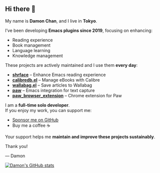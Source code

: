 ## Hi there 👋

My name is **Damon Chan**, and I live in **Tokyo**.  

I’ve been developing **Emacs plugins since 2019**, focusing on enhancing:  
- Reading experience  
- Book management  
- Language learning  
- Knowledge management  

These projects are actively maintained and I use them **every day**:  
- [**shrface**](https://github.com/chenyanming/shrface) – Enhance Emacs reading experience  
- [**calibredb.el**](https://github.com/chenyanming/calibredb.el) – Manage eBooks with Calibre  
- [**wallabag.el**](https://github.com/chenyanming/wallabag.el) – Save articles to Wallabag  
- [**paw**](https://github.com/chenyanming/paw) – Emacs integration for text capture  
- [**paw_browser_extension**](https://github.com/chenyanming/paw_browser_extension) – Chrome extension for Paw  

I am a **full-time solo developer**.  
If you enjoy my work, you can support me:  
- [Sponsor me on GitHub](https://github.com/sponsors/chenyanming)  
- Buy me a coffee ☕  

Your support helps me **maintain and improve these projects sustainably**.  

Thank you!  

— Damon  

[![Damon's GitHub stats](https://github-readme-stats.vercel.app/api?username=chenyanming)](https://github.com/anuraghazra/github-readme-stats)
